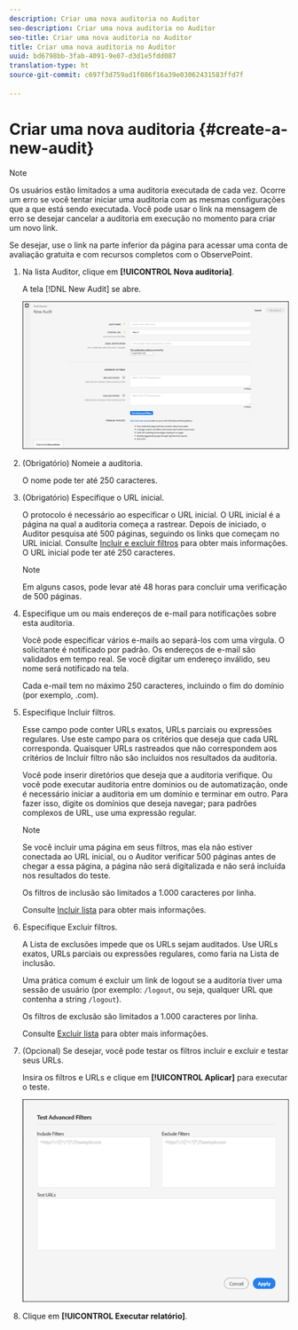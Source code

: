 ```yaml
---
description: Criar uma nova auditoria no Auditor
seo-description: Criar uma nova auditoria no Auditor
seo-title: Criar uma nova auditoria no Auditor
title: Criar uma nova auditoria no Auditor
uuid: bd6798bb-3fab-4091-9e07-d3d1e5fdd087
translation-type: ht
source-git-commit: c697f3d759ad1f086f16a39e03062431583ffd7f

---
```



# Criar uma nova auditoria {#create-a-new-audit}

>[!NOTE]
>
>Os usuários estão limitados a uma auditoria executada de cada vez. Ocorre um erro se você tentar iniciar uma auditoria com as mesmas configurações que a que está sendo executada. Você pode usar o link na mensagem de erro se desejar cancelar a auditoria em execução no momento para criar um novo link.

Se desejar, use o link na parte inferior da página para acessar uma conta de avaliação gratuita e com recursos completos com o ObservePoint.

1. Na lista Auditor, clique em **[!UICONTROL Nova auditoria]**.

   A tela [!DNL New Audit] se abre.

   ![](assets/config.png)

1. (Obrigatório) Nomeie a auditoria.

   O nome pode ter até 250 caracteres.
1. (Obrigatório) Especifique o URL inicial.

   O protocolo é necessário ao especificar o URL inicial. O URL inicial é a página na qual a auditoria começa a rastrear. Depois de iniciado, o Auditor pesquisa até 500 páginas, seguindo os links que começam no URL inicial. Consulte [Incluir e excluir filtros](../create-audit/filters.md#concept-23531490bb124981ba807ed1806e3257) para obter mais informações. O URL inicial pode ter até 250 caracteres.

   >[!NOTE]
   >
   >Em alguns casos, pode levar até 48 horas para concluir uma verificação de 500 páginas.

1. Especifique um ou mais endereços de e-mail para notificações sobre esta auditoria.

   Você pode especificar vários e-mails ao separá-los com uma vírgula. O solicitante é notificado por padrão. Os endereços de e-mail são validados em tempo real. Se você digitar um endereço inválido, seu nome será notificado na tela.

   Cada e-mail tem no máximo 250 caracteres, incluindo o fim do domínio (por exemplo, .com).
1. Especifique Incluir filtros.

   Esse campo pode conter URLs exatos, URLs parciais ou expressões regulares. Use este campo para os critérios que deseja que cada URL corresponda. Quaisquer URLs rastreados que não correspondem aos critérios de Incluir filtro não são incluídos nos resultados da auditoria.

   Você pode inserir diretórios que deseja que a auditoria verifique. Ou você pode executar auditoria entre domínios ou de automatização, onde é necessário iniciar a auditoria em um domínio e terminar em outro. Para fazer isso, digite os domínios que deseja navegar; para padrões complexos de URL, use uma expressão regular.

   >[!NOTE]
   >
   >Se você incluir uma página em seus filtros, mas ela não estiver conectada ao URL inicial, ou o Auditor verificar 500 páginas antes de chegar a essa página, a página não será digitalizada e não será incluída nos resultados do teste.

   Os filtros de inclusão são limitados a 1.000 caracteres por linha.

   Consulte [Incluir lista](../create-audit/filters.md#section-7626060a56a24b658f8c05f031ac3f5f) para obter mais informações.
1. Especifique Excluir filtros.

   A Lista de exclusões impede que os URLs sejam auditados. Use URLs exatos, URLs parciais ou expressões regulares, como faria na Lista de inclusão.

   Uma prática comum é excluir um link de logout se a auditoria tiver uma sessão de usuário (por exemplo: `/logout`, ou seja, qualquer URL que contenha a string `/logout`).

   Os filtros de exclusão são limitados a 1.000 caracteres por linha.

   Consulte [Excluir lista](../create-audit/filters.md#section-00aa5e10c878473b91ba0844bebe7ca9) para obter mais informações.
1. (Opcional) Se desejar, você pode testar os filtros incluir e excluir e testar seus URLs.

   Insira os filtros e URLs e clique em **[!UICONTROL Aplicar]** para executar o teste.

   ![](assets/test-advanced-filters.png)

1. Clique em **[!UICONTROL Executar relatório]**.
